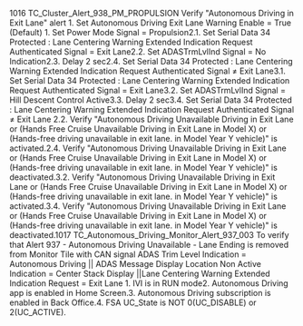 1016 TC_Cluster_Alert_938_PM_PROPULSION Verify "Autonomous Driving in Exit Lane" alert 1. Set Autonomous Driving Exit Lane Warning Enable = True (Default) 1. Set Power Mode Signal = Propulsion2.1. Set Serial Data 34 Protected : Lane Centering Warning Extended Indication Request Authenticated Signal = Exit Lane2.2. Set ADASTrmLvlInd Signal = No Indication2.3. Delay 2 sec2.4. Set Serial Data 34 Protected : Lane Centering Warning Extended Indication Request Authenticated Signal ≠ Exit Lane3.1. Set Serial Data 34 Protected : Lane Centering Warning Extended Indication Request Authenticated Signal = Exit Lane3.2. Set ADASTrmLvlInd Signal = Hill Descent Control Active3.3. Delay 2 sec3.4. Set Serial Data 34 Protected : Lane Centering Warning Extended Indication Request Authenticated Signal ≠ Exit Lane 2.2. Verify "Autonomous Driving Unavailable Driving in Exit Lane or (Hands Free Cruise Unavailable Driving in Exit Lane in Model X) or (Hands-free driving unavailable in exit lane. in Model Year Y vehicle)" is activated.2.4. Verify "Autonomous Driving Unavailable Driving in Exit Lane or (Hands Free Cruise Unavailable Driving in Exit Lane in Model X) or (Hands-free driving unavailable in exit lane. in Model Year Y vehicle)" is deactivated.3.2. Verify "Autonomous Driving Unavailable Driving in Exit Lane or (Hands Free Cruise Unavailable Driving in Exit Lane in Model X) or (Hands-free driving unavailable in exit lane. in Model Year Y vehicle)" is activated.3.4. Verify "Autonomous Driving Unavailable Driving in Exit Lane or (Hands Free Cruise Unavailable Driving in Exit Lane in Model X) or (Hands-free driving unavailable in exit lane. in Model Year Y vehicle)" is deactivated.1017 TC_Autonomous_Driving_Monitor_Alert_937_003 To verify that Alert 937 - Autonomous Driving Unavailable - Lane Ending is removed from Monitor Tile with CAN signal ADAS Trim Level Indication = Autonomous Driving || ADAS Message Display Location Non Active Indication = Center Stack Display ||Lane Centering Warning Extended Indication Request = Exit Lane 1. IVI is in RUN mode2. Autonomous Driving app is enabled in Home Screen.3. Autonomous Driving subscription is enabled in Back Office.4. FSA UC_State is NOT 0(UC_DISABLE) or 2(UC_ACTIVE).